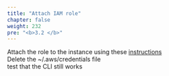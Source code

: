 ```yaml
---
title: "Attach IAM role"
chapter: false
weight: 232
pre: "<b>3.2 </b>"
---
```


Attach the role to the instance using these [instructions](https://docs.aws.amazon.com/AWSEC2/latest/UserGuide/iam-roles-for-amazon-ec2.html#attach-iam-role)<br>
Delete the ~/.aws/credentials file<br>
test that the CLI still works
